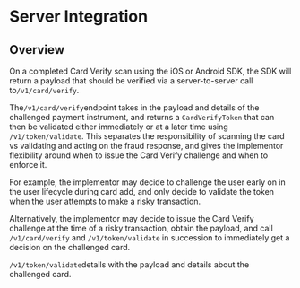 # Server Integration

## Overview

On a completed Card Verify scan using the iOS or Android SDK, the SDK will return a payload that should be verified via a server-to-server call to`/v1/card/verify`. 

The`/v1/card/verify`endpoint takes in the payload and details of the challenged payment instrument, and returns a `CardVerifyToken` that can then be validated either immediately or at a later time using `/v1/token/validate`. This separates the responsibility of scanning the card vs validating and acting on the fraud response, and gives the implementor flexibility around when to issue the Card Verify challenge and when to enforce it. 

For example, the implementor may decide to challenge the user early on in the user lifecycle during card add, and only decide to validate the token when the user attempts to make a risky transaction. 

Alternatively, the implementor may decide to issue the Card Verify challenge at the time of a risky transaction, obtain the payload, and call `/v1/card/verify` and `/v1/token/validate` in succession to immediately get a decision on the challenged card.

`/v1/token/validate`details with the payload and details about the challenged card. 

